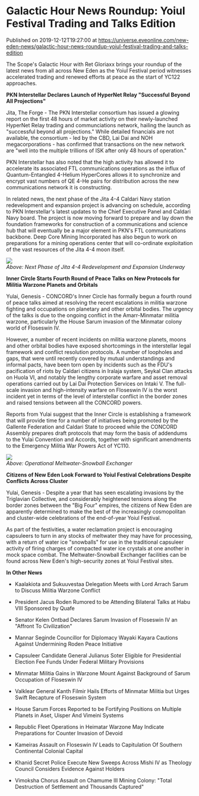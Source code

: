 # Galactic Hour News Roundup: Yoiul Festival Trading and Talks Edition
Published on 2019-12-12T19:27:00 at https://universe.eveonline.com/new-eden-news/galactic-hour-news-roundup-yoiul-festival-trading-and-talks-edition

The Scope's Galactic Hour with Ret Gloriaxx brings your roundup of the latest news from all across New Eden as the Yoiul Festival period witnesses accelerated trading and renewed efforts at peace as the start of YC122 approaches.

**PKN Interstellar Declares Launch of HyperNet Relay "Successful Beyond All Projections"**

Jita, The Forge - The PKN Interstellar consortium has issued a glowing report on the first 48 hours of market activity on their newly-launched HyperNet Relay trading and communciations network, hailing the launch as "successful beyond all projections." While detailed financials are not available, the consortium - led by the CBD, Lai Dai and NOH megacorporations - has confirmed that transactions on the new network are "well into the multiple trillions of ISK after only 48 hours of operation."

PKN Interstellar has also noted that the high activity has allowed it to accelerate its associated FTL communications operations as the influx of Quantum-Entangled 4-Helium HyperCores allows it to synchronize and encrypt vast numbers of QE 4-He pairs for distribution across the new communications network it is constructing.

In related news, the next phase of the Jita 4-4 Caldari Navy station redevelopment and expansion project is advancing on schedule, according to PKN Interstellar's latest updates to the Chief Executive Panel and Caldari Navy board. The project is now moving forward to prepare and lay down the foundation frameworks for construction of a communications and science hub that will eventually be a major element in PKN's FTL communications backbone. Deep Core Mining Incorporated has also begun to work on preparations for a mining operations center that will co-ordinate exploitation of the vast resources of the Jita 4-4 moon itself.

![](https://web.ccpgamescdn.com/fiction/eveonline/worldnews/images/PKN_Jita_Project_Phase2.png)  
_Above: Next Phase of Jita 4-4 Redevelopment and Expansion Underway_

**Inner Circle Starts Fourth Round of Peace Talks on New Protocols for Militia Warzone Planets and Orbitals**

Yulai, Genesis  - CONCORD's Inner Circle has formally begun a fourth round of peace talks aimed at resolving the recent escalations in militia warzone fighting and occupations on planetary and other orbital bodies. The urgency of the talks is due to the ongoing conflict in the Amarr-Minmatar militia warzone, particularly the House Sarum invasion of the Minmatar colony world of Floseswin IV.

However, a number of recent incidents on militia warzone planets, moons and other orbital bodies have exposed shortcomings in the interstellar legal framework and conflict resolution protocols. A number of loopholes and gaps, that were until recently covered by mutual understandings and informal pacts, have been torn open by incidents such as the FDU's pacification of riots by Caldari citizens in Iralaja system, Seykal Clan attacks on Huola VI, and notably the lengthy corporate warfare and asset removal operations carried out by Lai Dai Protection Services on Intaki V. The full-scale invasion and high-intensity warfare on Floseswin IV is the worst incident yet in terms of the level of interstellar conflict in the border zones and raised tensions between all the CONCORD powers.

Reports from Yulai suggest that the Inner Circle is establishing a framework that will provide time for a number of initiatives being promoted by the Gallente Federation and Caldari State to proceed while the CONCORD Assembly prepares draft protocols that may form the basis of addendums to the Yulai Convention and Accords, together with significant amendments to the Emergency Militia War Powers Act of YC110.

![](https://web.ccpgamescdn.com/fiction/eveonline/worldnews/images/Yoiul_Meltwater_Exchanger.png)  
_Above: Operational Meltwater-Snowball Exchanger_

**Citizens of New Eden Look Forward to Yoiul Festival Celebrations Despite Conflicts Across Cluster**

Yulai, Genesis  - Despite a year that has seen escalating invasions by the Triglavian Collective, and considerably heightened tensions along the border zones between the "Big Four" empires, the citizens of New Eden are apparently determined to make the best of the increasingly cosmopolitan and cluster-wide celebrations of the end-of-year Yoiul Festival.

As part of the festivities, a water reclamation project is encouraging capsuleers to turn in any stocks of meltwater they may have for processing, with a return of water ice "snowballs" for use in the traditional capsuleer activity of firing charges of compacted water ice crystals at one another in mock space combat. The Meltwater-Snowball Exchanger facilities can be found across New Eden's high-security zones at Yoiul Festival sites.

 

**In Other News**

  * Kaalakiota and Sukuuvestaa Delegation Meets with Lord Arrach Sarum to Discuss Militia Warzone Conflict


  * President Jacus Roden Rumored to be Attending Bilateral Talks at Habu VIII Sponsored by Quafe


  * Senator Kelen Ontbad Declares Sarum Invasion of Floseswin IV an  "Affront To Civilization"


  * Mannar Seginde Councillor for Diplomacy Wayaki Kayara Cautions Against Undermining Roden Peace Initiative


  * Capsuleer Candidate General Julianus Soter Eligible for Presidential Election Fee Funds Under Federal Military Provisions


  * Minmatar Militia Gains in Warzone Mount Against Background of Sarum Occupation of Floseswin IV


  * Valklear General Kanth Filmir Hails Efforts of Minmatar Militia but Urges Swift Recapture of Floseswin System


  * House Sarum Forces Reported to be Fortifying Positions on Multiple Planets in Aset, Uisper And Vimeini Systems


  * Republic Fleet Operations in Heimatar Warzone May Indicate Preparations for Counter Invasion of Devoid


  * Kameiras Assault on Floseswin IV Leads to Capitulation Of Southern Continental Colonial Capital


  * Khanid Secret Police Execute New Sweeps Across Mishi IV as Theology Council Considers Evidence Against Holders


  * Vimoksha Chorus Assault on Chamume III Mining Colony: "Total Destruction of Settlement and Thousands Captured"
